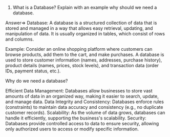 1. What is a Database? Explain with an example why should we need a database.

Answer=> Database: A database is a structured collection of data that is stored and managed in a way that allows easy retrieval, updating, and manipulation of data. It is usually organized in tables, which consist of rows and columns.

Example: Consider an online shopping platform where customers can browse products, add them to the cart, and make purchases. A database is used to store customer information (names, addresses, purchase history), product details (names, prices, stock levels), and transaction data (order IDs, payment status, etc.).

Why do we need a database?

Efficient Data Management: Databases allow businesses to store vast amounts of data in an organized way, making it easier to search, update, and manage data.
Data Integrity and Consistency: Databases enforce rules (constraints) to maintain data accuracy and consistency (e.g., no duplicate customer records).
Scalability: As the volume of data grows, databases can handle it efficiently, supporting the business's scalability.
Security: Databases provide controlled access to data to ensure security, allowing only authorized users to access or modify specific information.
